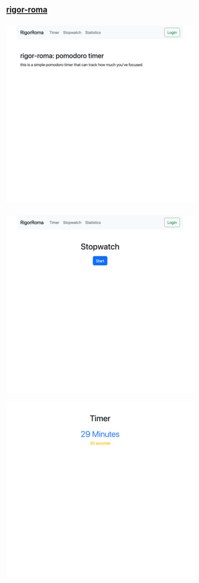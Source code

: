 [rigor-roma](https://rigor-roma.fly.dev/)
---
![homepage](./screenshots/home.png)
---
![stopwatch](./screenshots/stopwatch.png)
---
![countdown](./screenshots/countdown.png)